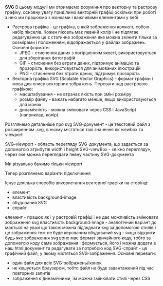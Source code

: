 **SVG**
В цьому модулі ми отримаємо розуміння про векторну та растрову графіку, основну увагу приділимо векторній графіці оскільки при роботі з нею ми працюємо з іконками і важливими елементами у вебі

- Растрова графіка - це графіка, в якій зображення являють собою набір пікселів. Кожен піксель має певний колір і не підлягає редагуванню це є статичне зображення яке можна змінити тільки за розмірами і положенням, відображається у файлах зображень. 
  Основні формати:
  - JPEG – стиснення даних з погіршенням якості, використовується для зберігання фотографій
  - GIF – стиснення без втрати даних, підтримує анімацію та прозорість, використовується для анімованих ілюстрацій
  - PNG – стиснення без втрати даних, підтримує прозорість
- Векторна графіка SVG (Scalable Vector Graphics) - формат графіки і мова для опису векторних зображень. Переваги над растровою графікою:
  - масштабування - не втрачає якість при зміні розміру
  - розмір файлу - важать набагато менше, якщо використовуються для іконок
  - динамічність - можна змінювати через CSS і JavaScript (наприклад, колір)

Розглянемо детальніше про svg
SVG-документ - це текстовий файл з розширенням .svg, в ньому містяться такі значення як viewbox та viewport

SVG-viewport - область перегляду SVG-документа, що задається за
допомогою атрибутів width і height
SVG-viewBox - «вікно перегляду», через яке можна переглядати певну
частину SVG-документа

Ми візуально бачимо тільки viewport

Тепер розглянемо варіанти підключення

Існує декілька способів використання векторної графіки на сторінці:
- елемент <img>
- властивість background-image
- вбудований SVG
- спрайт

елемент <imv> - працює як і у растровій графіці і не дає можливість змінювати зображення svg
властивість background-image - аналогічний варіант до <img> мається на увазі що також можна під'жднати svg за допомогою стилів і це зображення теж не буде керованим
вбудований svg - якщо відкрити будь яке зображення svg воно має формат звичайного коду, тобто за допомогою коду саме зображення і формується, його і можна додати в наш html документ та редагувати за потребою код
SVG-спрайт - це графічний файл, у якому містяться SVG-зображення.
Основні переваги:
- один файл для всіх SVG-зображень/іконок
- не кешується браузером, тобто файл не буде завантажений під час
повторних запитів
- зображення є динамічними, їм можна змінювати стилі через CSS


